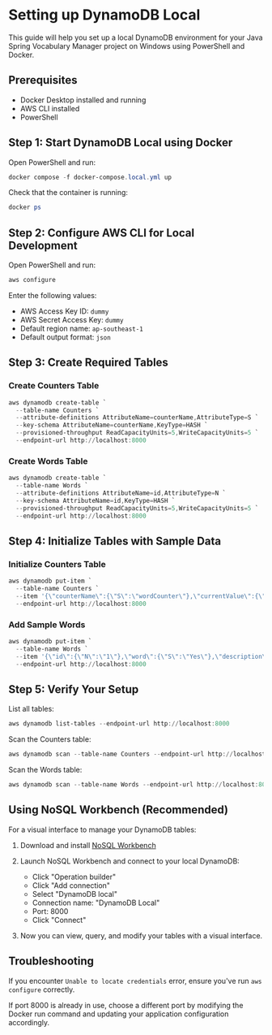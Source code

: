 # Setting up DynamoDB Local

This guide will help you set up a local DynamoDB environment for your Java Spring Vocabulary Manager project on Windows using PowerShell and Docker.

## Prerequisites

- Docker Desktop installed and running
- AWS CLI installed
- PowerShell

## Step 1: Start DynamoDB Local using Docker

Open PowerShell and run:

```powershell
docker compose -f docker-compose.local.yml up
```

Check that the container is running:
```powershell
docker ps
```

## Step 2: Configure AWS CLI for Local Development

Open PowerShell and run:

```powershell
aws configure
```

Enter the following values:
- AWS Access Key ID: `dummy`
- AWS Secret Access Key: `dummy`
- Default region name: `ap-southeast-1`
- Default output format: `json`

## Step 3: Create Required Tables

### Create Counters Table

```powershell
aws dynamodb create-table `
  --table-name Counters `
  --attribute-definitions AttributeName=counterName,AttributeType=S `
  --key-schema AttributeName=counterName,KeyType=HASH `
  --provisioned-throughput ReadCapacityUnits=5,WriteCapacityUnits=5 `
  --endpoint-url http://localhost:8000
```

### Create Words Table

```powershell
aws dynamodb create-table `
  --table-name Words `
  --attribute-definitions AttributeName=id,AttributeType=N `
  --key-schema AttributeName=id,KeyType=HASH `
  --provisioned-throughput ReadCapacityUnits=5,WriteCapacityUnits=5 `
  --endpoint-url http://localhost:8000
```

## Step 4: Initialize Tables with Sample Data

### Initialize Counters Table

```powershell
aws dynamodb put-item `
  --table-name Counters `
  --item '{\"counterName\":{\"S\":\"wordCounter\"},\"currentValue\":{\"N\":\"0\"}}' `
  --endpoint-url http://localhost:8000
```

### Add Sample Words

```powershell
aws dynamodb put-item `
  --table-name Words `
  --item '{\"id\":{\"N\":\"1\"},\"word\":{\"S\":\"Yes\"},\"description\":{\"S\":\"Đúng\"},\"lastModified\":{\"S\":\"2023-10-15T08:30:00\"},\"priority\":{\"N\":\"1\"}}' `
  --endpoint-url http://localhost:8000
```

## Step 5: Verify Your Setup

List all tables:
```powershell
aws dynamodb list-tables --endpoint-url http://localhost:8000
```

Scan the Counters table:
```powershell
aws dynamodb scan --table-name Counters --endpoint-url http://localhost:8000
```

Scan the Words table:
```powershell
aws dynamodb scan --table-name Words --endpoint-url http://localhost:8000
```

## Using NoSQL Workbench (Recommended)

For a visual interface to manage your DynamoDB tables:

1. Download and install [NoSQL Workbench](https://docs.aws.amazon.com/amazondynamodb/latest/developerguide/workbench.settingup.html)

2. Launch NoSQL Workbench and connect to your local DynamoDB:
    - Click "Operation builder"
    - Click "Add connection"
    - Select "DynamoDB local"
    - Connection name: "DynamoDB Local"
    - Port: 8000
    - Click "Connect"

3. Now you can view, query, and modify your tables with a visual interface.

## Troubleshooting

If you encounter `Unable to locate credentials` error, ensure you've run `aws configure` correctly.

If port 8000 is already in use, choose a different port by modifying the Docker run command and updating your application configuration accordingly.